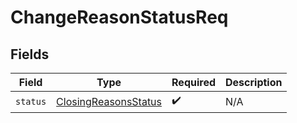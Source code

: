 # ChangeReasonStatusReq


## Fields

| Field                                                               | Type                                                                | Required                                                            | Description                                                         |
| ------------------------------------------------------------------- | ------------------------------------------------------------------- | ------------------------------------------------------------------- | ------------------------------------------------------------------- |
| `status`                                                            | [ClosingReasonsStatus](../../models/shared/closingreasonsstatus.md) | :heavy_check_mark:                                                  | N/A                                                                 |